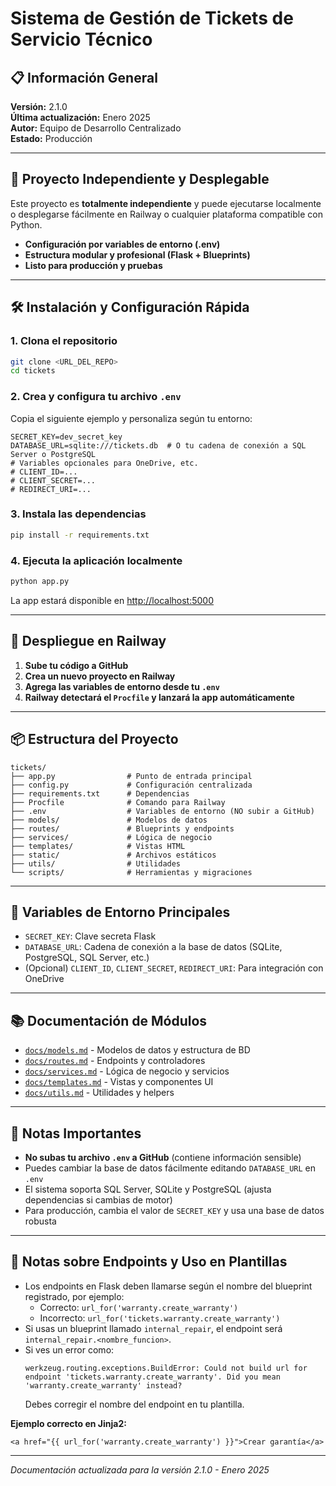 # Sistema de Gestión de Tickets de Servicio Técnico

## 📋 Información General

**Versión:** 2.1.0  
**Última actualización:** Enero 2025  
**Autor:** Equipo de Desarrollo Centralizado  
**Estado:** Producción  

---

## 🚀 Proyecto Independiente y Desplegable

Este proyecto es **totalmente independiente** y puede ejecutarse localmente o desplegarse fácilmente en Railway o cualquier plataforma compatible con Python.

- **Configuración por variables de entorno (.env)**
- **Estructura modular y profesional (Flask + Blueprints)**
- **Listo para producción y pruebas**

---

## 🛠️ Instalación y Configuración Rápida

### 1. Clona el repositorio
```bash
git clone <URL_DEL_REPO>
cd tickets
```

### 2. Crea y configura tu archivo `.env`
Copia el siguiente ejemplo y personaliza según tu entorno:
```env
SECRET_KEY=dev_secret_key
DATABASE_URL=sqlite:///tickets.db  # O tu cadena de conexión a SQL Server o PostgreSQL
# Variables opcionales para OneDrive, etc.
# CLIENT_ID=...
# CLIENT_SECRET=...
# REDIRECT_URI=...
```

### 3. Instala las dependencias
```bash
pip install -r requirements.txt
```

### 4. Ejecuta la aplicación localmente
```bash
python app.py
```

La app estará disponible en [http://localhost:5000](http://localhost:5000)

---

## 🚢 Despliegue en Railway

1. **Sube tu código a GitHub**
2. **Crea un nuevo proyecto en Railway**
3. **Agrega las variables de entorno desde tu `.env`**
4. **Railway detectará el `Procfile` y lanzará la app automáticamente**

---

## 📦 Estructura del Proyecto

```
tickets/
├── app.py                # Punto de entrada principal
├── config.py             # Configuración centralizada
├── requirements.txt      # Dependencias
├── Procfile              # Comando para Railway
├── .env                  # Variables de entorno (NO subir a GitHub)
├── models/               # Modelos de datos
├── routes/               # Blueprints y endpoints
├── services/             # Lógica de negocio
├── templates/            # Vistas HTML
├── static/               # Archivos estáticos
├── utils/                # Utilidades
└── scripts/              # Herramientas y migraciones
```

---

## 🔑 Variables de Entorno Principales

- `SECRET_KEY`: Clave secreta Flask
- `DATABASE_URL`: Cadena de conexión a la base de datos (SQLite, PostgreSQL, SQL Server, etc.)
- (Opcional) `CLIENT_ID`, `CLIENT_SECRET`, `REDIRECT_URI`: Para integración con OneDrive

---

## 📚 Documentación de Módulos

- [`docs/models.md`](./docs/models.md) - Modelos de datos y estructura de BD
- [`docs/routes.md`](./docs/routes.md) - Endpoints y controladores
- [`docs/services.md`](./docs/services.md) - Lógica de negocio y servicios
- [`docs/templates.md`](./docs/templates.md) - Vistas y componentes UI
- [`docs/utils.md`](./docs/utils.md) - Utilidades y helpers

---

## 📝 Notas Importantes

- **No subas tu archivo `.env` a GitHub** (contiene información sensible)
- Puedes cambiar la base de datos fácilmente editando `DATABASE_URL` en `.env`
- El sistema soporta SQL Server, SQLite y PostgreSQL (ajusta dependencias si cambias de motor)
- Para producción, cambia el valor de `SECRET_KEY` y usa una base de datos robusta

---

## 📝 Notas sobre Endpoints y Uso en Plantillas

- Los endpoints en Flask deben llamarse según el nombre del blueprint registrado, por ejemplo:
  - Correcto: `url_for('warranty.create_warranty')`
  - Incorrecto: `url_for('tickets.warranty.create_warranty')`
- Si usas un blueprint llamado `internal_repair`, el endpoint será `internal_repair.<nombre_funcion>`.
- Si ves un error como:
  ```
  werkzeug.routing.exceptions.BuildError: Could not build url for endpoint 'tickets.warranty.create_warranty'. Did you mean 'warranty.create_warranty' instead?
  ```
  Debes corregir el nombre del endpoint en tu plantilla.

**Ejemplo correcto en Jinja2:**
```jinja
<a href="{{ url_for('warranty.create_warranty') }}">Crear garantía</a>
```

---

*Documentación actualizada para la versión 2.1.0 - Enero 2025* 